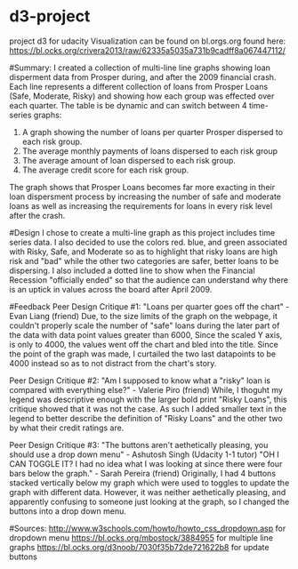 # d3-project
project d3 for udacity
Visualization can be found on bl.orgs.org found here: https://bl.ocks.org/crivera2013/raw/62335a5035a731b9cadff8a067447112/

#Summary:
I created a collection of multi-line line graphs showing loan disperment data from Prosper during, and after the 2009 financial crash.  Each line represents a different collection of loans from Prosper Loans (Safe, Moderate, Risky) and showing how each group was effected over each quarter.  The table is be dynamic and can switch between 4 time-series graphs:

1. A graph showing the number of loans per quarter Prosper dispersed to each risk group.
2. The average monthly payments of loans dispersed to each risk group
3. The average amount of loan dispersed to each risk group.
4. The average credit score for each risk group.

The graph shows that Prosper Loans becomes far more exacting in their loan dispersment process by increasing the number of safe and moderate loans as well as increasing the requirements for loans in every risk level after the crash.


#Design
I chose to create a multi-line graph as this project includes time series data.  I also decided to use the colors red. blue, and green associated with Risky, Safe, and Moderate so as to highlight that risky loans are high risk and "bad" while the other two categories are safer, better loans to be dispersing.  I also included a dotted line to show when the Financial Recession "officially ended" so that the audience can understand why there is an uptick in values across the board after April 2009. 

#Feedback
Peer Design Critique #1:
"Loans per quarter goes off the chart" - Evan Liang (friend)
Due, to the size limits of the graph on the webpage, it couldn't properly scale the number of "safe" loans during the later part of the data with data point values greater than 6000, Since the scaled Y axis, is only to 4000, the values went off the chart and bled into the title.  Since the point of the graph was made, I curtailed the two last datapoints to be 4000 instead so as to not distract from the chart's story.

Peer Design Critique #2:
"Am I supposed to know what a "risky" loan is compared with everything else?" - Valerie Piro (friend)
While, I thoguht my legend was descriptive enough with the larger bold print "Risky Loans", this critique showed that it was not the case.  As such I added smaller text in the legend to better describe the definition of "Risky Loans" and the other two by what their credit ratings are.

Peer Design Critique #3:
"The buttons aren't aethetically pleasing, you should use a drop down menu" - Ashutosh Singh (Udacity 1-1 tutor)
"OH I CAN TOGGLE IT? I had no idea what I was looking at since there were four bars below the graph." - Sarah Pereira (friend)
Originally, I had 4 buttons stacked vertically below my graph which were used to toggles to update the graph with different data.  However, it was neither aethetically pleasing, and apparently confusing to someone just looking at the graph, so I changed the buttons into a drop down menu.

#Sources:
http://www.w3schools.com/howto/howto_css_dropdown.asp  for dropdown menu
https://bl.ocks.org/mbostock/3884955  for multiple line graphs
https://bl.ocks.org/d3noob/7030f35b72de721622b8  for update buttons
